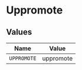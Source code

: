 # Uppromote


## Values

| Name        | Value       |
| ----------- | ----------- |
| `UPPROMOTE` | uppromote   |